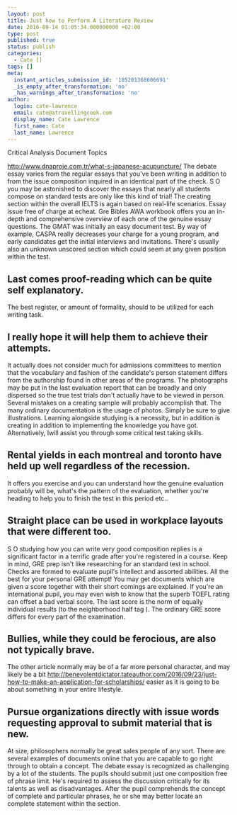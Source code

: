 ```yaml
---
layout: post
title: Just how to Perform A Literature Review
date: 2016-09-14 01:05:34.000000000 +02:00
type: post
published: true
status: publish
categories:
  - Cate []
tags: []
meta:
  instant_articles_submission_id: '185201368606691'
  _is_empty_after_transformation: 'no'
  _has_warnings_after_transformation: 'no'
author:
  login: cate-lawrence
  email: cate@atravellingcook.com
  display_name: Cate Lawrence
  first_name: Cate
  last_name: Lawrence
---
```

Critical Analysis Document Topics

http://www.dnaproje.com.tr/what-s-japanese-acupuncture/ The debate essay
varies from the regular essays that you've been writing in addition to
from the issue composition inquired in an identical part of the check. S
O you may be astonished to discover the essays that nearly all students
compose on standard tests are only like this kind of trial! The creating
section within the overall IELTS is again based on real-life scenarios.
Essay issue free of charge at echeat. Gre Bibles AWA workbook offers you
an in-depth and comprehensive overview of each one of the genuine essay
questions. The GMAT was initially an easy document test. By way of
example, CASPA really decreases your charge for a young program, and
early candidates get the initial interviews and invitations. There's
usually also an unknown unscored section which could seem at any given
position within the test.

Last comes proof-reading which can be quite self explanatory.
-------------------------------------------------------------

The best register, or amount of formality, should to be utilized for
each writing task.

I really hope it will help them to achieve their attempts.
----------------------------------------------------------

It actually does not consider much for admissions committees to mention
that the vocabulary and fashion of the candidate's person statement
differs from the authorship found in other areas of the programs. The
photographs may be put in the last evaluation report that can be broadly
and only dispersed so the true test trials don't actually have to be
viewed in person. Several mistakes on a creating sample will probably
accomplish that. The many ordinary documentation is the usage of photos.
Simply be sure to give illustrations. Learning alongside studying is a
necessity, but in addition is creating in addition to implementing the
knowledge you have got. Alternatively, Iwill assist you through some
critical test taking skills.

Rental yields in each montreal and toronto have held up well regardless of the recession.
-----------------------------------------------------------------------------------------

It offers you exercise and you can understand how the genuine evaluation
probably will be, what's the pattern of the evaluation, whether you're
heading to help you to finish the test in this period etc..

Straight place can be used in workplace layouts that were different too.
------------------------------------------------------------------------

S O studying how you can write very good composition replies is a
significant factor in a terrific grade after you're registered in a
course. Keep in mind, GRE prep isn't like researching for an standard
test in school. Checks are formed to evaluate pupil's intellect and
assorted abilities. All the best for your personal GRE attempt! You may
get documents which are given a score together with their short comings
are explained. If you're an international pupil, you may even wish to
know that the superb TOEFL rating can offset a bad verbal score. The
last score is the norm of equally individual results (to the
neighborhood half tag ). The ordinary GRE score differs for every part
of the examination.

Bullies, while they could be ferocious, are also not typically brave.
---------------------------------------------------------------------

The other article normally may be of a far more personal character, and
may likely be a bit
http://benevolentdictator.tateauthor.com/2016/09/23/just-how-to-make-an-application-for-scholarships/
easier as it is going to be about something in your entire lifestyle.

Pursue organizations directly with issue words requesting approval to submit material that is new.
--------------------------------------------------------------------------------------------------

At size, philosophers normally be great sales people of any sort. There
are several examples of documents online that you are capable to go
right through to obtain a concept. The debate essay is recognized as
challenging by a lot of the students. The pupils should submit just one
composition free of phrase limit. He's required to assess the discussion
critically for its talents as well as disadvantages. After the pupil
comprehends the concept of complete and particular phrases, he or she
may better locate an complete statement within the section.
